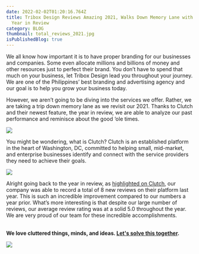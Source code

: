 ```yaml
---
date: 2022-02-02T01:20:16.764Z
title: Tribox Design Reviews Amazing 2021, Walks Down Memory Lane with Clutch’s
  Year in Review
category: BLOG
thumbnail: total_reviews_2021.jpg
isPublishedBlog: true
---
```

<!--StartFragment-->

We all know how important it is to have proper branding for our businesses and companies. Some even allocate millions and billions of money and other resources just to perfect their brand. You don’t have to spend that much on your business, let Tribox Design lead you throughout your journey. We are one of the Philippines’ best branding and advertising agency and our goal is to help you grow your business today.

However, we aren’t going to be diving into the services we offer. Rather, we are taking a trip down memory lane as we revisit our 2021. Thanks to Clutch and their newest feature, the year in review, we are able to analyze our past performance and reminisce about the good ‘ole times.



![](average_review_rating_2021.png)



<!--EndFragment--><!--StartFragment-->

You might be wondering, what is Clutch? Clutch is an established platform in the heart of Washington, DC, committed to helping small, mid-market, and enterprise businesses identify and connect with the service providers they need to achieve their goals.



![](client_testimonial_2021.png)

Alright going back to the year in review, as [highlighted on Clutch](https://clutch.co/ph/agencies/branding), our company was able to record a total of 8 new reviews on their platform last year. This is such an incredible improvement compared to our numbers a year prior. What’s more interesting is that despite our large number of reviews, our average review rating was at a solid 5.0 throughout the year. We are very proud of our team for these incredible accomplishments.

**\
We love cluttered things, minds, and ideas. [Let's solve this together](https://triboxdesign.com/contact/).**



![](cover_2021.png)

<!--EndFragment-->